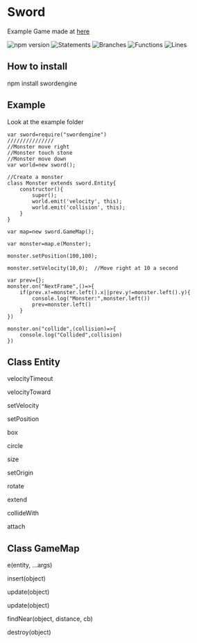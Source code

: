 # Sword
Example Game made at [here](http://multiplayerdungeon-env.eba-sdwfkmve.us-east-1.elasticbeanstalk.com/)

![npm version](https://img.shields.io/npm/v/swordengine)
![Statements](https://img.shields.io/badge/statements-57.07%25-red.svg?style=flat)
![Branches](https://img.shields.io/badge/branches-48.38%25-red.svg?style=flat)
![Functions](https://img.shields.io/badge/functions-52.5%25-red.svg?style=flat)
![Lines](https://img.shields.io/badge/lines-57.07%25-red.svg?style=flat)

## How to install
npm install swordengine

## Example
Look at the example folder

```
var sword=require("swordengine")
///////////////
//Monster move right
//Monster touch stone
//Monster move down
var world=new sword();

//Create a monster
class Monster extends sword.Entity{
	constructor(){
		super();
		world.emit('velocity', this);
		world.emit('collision', this);
	}
}

var map=new sword.GameMap();

var monster=map.e(Monster);

monster.setPosition(100,100);

monster.setVelocity(10,0);	//Move right at 10 a second

var prev={};
monster.on("NextFrame",()=>{
	if(prev.x!=monster.left().x||prev.y!=monster.left().y){
		console.log("Monster:",monster.left())
		prev=monster.left()
	}
})

monster.on("collide",(collision)=>{
	console.log("Collided",collision)
})
```

## Class Entity

velocityTimeout

velocityToward

setVelocity

setPosition

box

circle

size

setOrigin

rotate

extend

collideWith

attach

## Class GameMap
e(entity, ...args)

insert(object)

update(object)

update(object)

findNear(object, distance, cb)

destroy(object)

